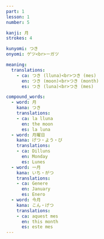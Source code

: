 ```yaml
---
part: 1
lesson: 1
number: 5

kanji: 月
strokes: 4

kunyomi: つき
onyomi: ゲツ<br>ーガツ

meaning:
  translations:
    - ca: つき (lluna)<br>つき (mes)
      en: つき (moon)<br>つき (month)
      es: つき (luna)<br>つき (mes)

compound_words:
  - word: 月
    kana: つき
    translations:
    - ca: la lluna
      en: the moon
      es: la luna
  - word: 月曜日
    kana: げつ・よう・び
    translations:
    - ca: Dilluns
      en: Monday
      es: Lunes
  - word: 一月
    kana: いち・がつ
    translations:
    - ca: Genere
      en: January
      es: Enero
  - word: 今月
    kana: こん・げつ
    translations:
    - ca: aquest mes
      en: this month
      es: este mes
---
```

